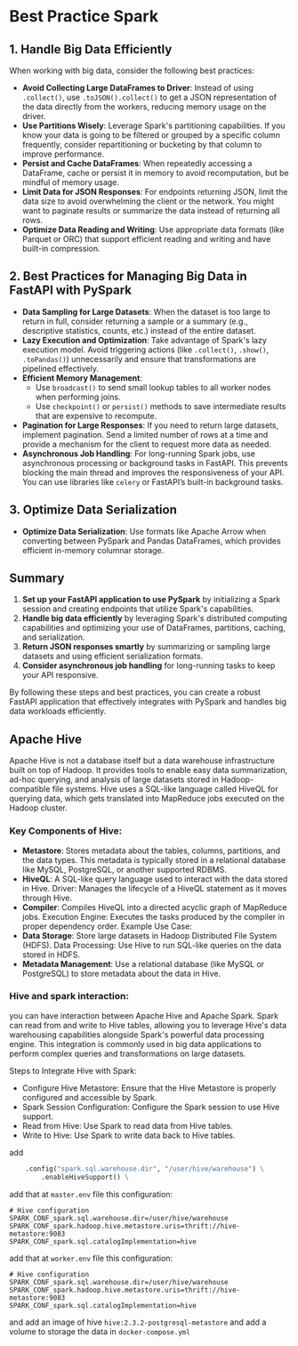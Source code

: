 # Best Practice Spark

## 1. Handle Big Data Efficiently

When working with big data, consider the following best practices:

- **Avoid Collecting Large DataFrames to Driver**: Instead of using `.collect()`, use `.toJSON().collect()` to get a JSON representation of the data directly from the workers, reducing memory usage on the driver.
- **Use Partitions Wisely**: Leverage Spark's partitioning capabilities. If you know your data is going to be filtered or grouped by a specific column frequently, consider repartitioning or bucketing by that column to improve performance.
- **Persist and Cache DataFrames**: When repeatedly accessing a DataFrame, cache or persist it in memory to avoid recomputation, but be mindful of memory usage.
- **Limit Data for JSON Responses**: For endpoints returning JSON, limit the data size to avoid overwhelming the client or the network. You might want to paginate results or summarize the data instead of returning all rows.
- **Optimize Data Reading and Writing**: Use appropriate data formats (like Parquet or ORC) that support efficient reading and writing and have built-in compression.

## 2. Best Practices for Managing Big Data in FastAPI with PySpark

- **Data Sampling for Large Datasets**: When the dataset is too large to return in full, consider returning a sample or a summary (e.g., descriptive statistics, counts, etc.) instead of the entire dataset.
- **Lazy Execution and Optimization**: Take advantage of Spark's lazy execution model. Avoid triggering actions (like `.collect()`, `.show()`, `.toPandas()`) unnecessarily and ensure that transformations are pipelined effectively.
- **Efficient Memory Management**:
  - Use `broadcast()` to send small lookup tables to all worker nodes when performing joins.
  - Use `checkpoint()` or `persist()` methods to save intermediate results that are expensive to recompute.
- **Pagination for Large Responses**: If you need to return large datasets, implement pagination. Send a limited number of rows at a time and provide a mechanism for the client to request more data as needed.
- **Asynchronous Job Handling**: For long-running Spark jobs, use asynchronous processing or background tasks in FastAPI. This prevents blocking the main thread and improves the responsiveness of your API. You can use libraries like `celery` or FastAPI’s built-in background tasks.

## 3. Optimize Data Serialization

- **Optimize Data Serialization**: Use formats like Apache Arrow when converting between PySpark and Pandas DataFrames, which provides efficient in-memory columnar storage.

## Summary

1. **Set up your FastAPI application to use PySpark** by initializing a Spark session and creating endpoints that utilize Spark's capabilities.
2. **Handle big data efficiently** by leveraging Spark's distributed computing capabilities and optimizing your use of DataFrames, partitions, caching, and serialization.
3. **Return JSON responses smartly** by summarizing or sampling large datasets and using efficient serialization formats.
4. **Consider asynchronous job handling** for long-running tasks to keep your API responsive.

By following these steps and best practices, you can create a robust FastAPI application that effectively integrates with PySpark and handles big data workloads efficiently.


## Apache Hive
Apache Hive is not a database itself but a data warehouse infrastructure built on top of Hadoop. It provides tools to enable easy data summarization, ad-hoc querying, and analysis of large datasets stored in Hadoop-compatible file systems. Hive uses a SQL-like language called HiveQL for querying data, which gets translated into MapReduce jobs executed on the Hadoop cluster.

### Key Components of Hive:
- **Metastore**: Stores metadata about the tables, columns, partitions, and the data types. This metadata is typically stored in a relational database like MySQL, PostgreSQL, or another supported RDBMS.
- **HiveQL**: A SQL-like query language used to interact with the data stored in Hive.
Driver: Manages the lifecycle of a HiveQL statement as it moves through Hive.
- **Compiler**: Compiles HiveQL into a directed acyclic graph of MapReduce jobs.
Execution Engine: Executes the tasks produced by the compiler in proper dependency order.
Example Use Case:
- **Data Storage**: Store large datasets in Hadoop Distributed File System (HDFS).
Data Processing: Use Hive to run SQL-like queries on the data stored in HDFS.
- **Metadata Management**: Use a relational database (like MySQL or PostgreSQL) to store metadata about the data in Hive.

### Hive and spark interaction:
you can have interaction between Apache Hive and Apache Spark. Spark can read from and write to Hive tables, allowing you to leverage Hive's data warehousing capabilities alongside Spark's powerful data processing engine. This integration is commonly used in big data applications to perform complex queries and transformations on large datasets.

Steps to Integrate Hive with Spark:
- Configure Hive Metastore: Ensure that the Hive Metastore is properly configured and accessible by Spark.
- Spark Session Configuration: Configure the Spark session to use Hive support.
- Read from Hive: Use Spark to read data from Hive tables.
- Write to Hive: Use Spark to write data back to Hive tables.

add 
```python
    .config("spark.sql.warehouse.dir", "/user/hive/warehouse") \
        .enableHiveSupport() \

```

add that at `master.env` file this configuration:
```configuration
# Hive configuration
SPARK_CONF_spark.sql.warehouse.dir=/user/hive/warehouse
SPARK_CONF_spark.hadoop.hive.metastore.uris=thrift://hive-metastore:9083
SPARK_CONF_spark.sql.catalogImplementation=hive
```


add that at `worker.env` file this configuration:
```configuration
# Hive configuration
SPARK_CONF_spark.sql.warehouse.dir=/user/hive/warehouse
SPARK_CONF_spark.hadoop.hive.metastore.uris=thrift://hive-metastore:9083
SPARK_CONF_spark.sql.catalogImplementation=hive
```

and add an image of  hive ``hive:2.3.2-postgresql-metastore`` and add a volume to storage the data in ``docker-compose.yml``